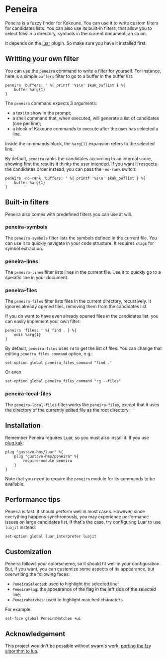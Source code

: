 # Peneira

Peneira is a fuzzy finder for Kakoune. You can use it to write custom filters
for candidates lists. You can also use its built-in filters, that allow you to
select files in a directory, symbols in the current document, an so on.

It depends on the [luar](https://github.com/gustavo-hms/luar) plugin. So make
sure you have it installed first.

## Writting your own filter

You can use the `peneira` command to write a filter for yourself. For instance,
here is a simple `buffers` filter to go to a buffer in the buffer list:

```
peneira 'buffers: ' %{ printf '%s\n' $kak_buflist } %{
    buffer %arg{1}
}
```

The `peneira` command expects 3 arguments:

* a text to show in the prompt;
* a shell command that, when executed, will generate a list of candidates (one
  per line);
* a block of Kakoune commands to execute after the user has selected a line.

Inside the commands block, the `%arg{1}` expansion refers to the selected line.

By default, `peneira` ranks the candidates according to an internal score,
showing first the results it thinks the user intended. If you want it respects
the candidates order instead, you can pass the `-no-rank` switch:

```
peneira -no-rank 'buffers: ' %{ printf '%s\n' $kak_buflist } %{
    buffer %arg{1}
}
```

## Built-in filters

Peneira also comes with predefined filters you can use at will.

### peneira-symbols

The `peneira-symbols` filter lists the symbols defined in the current file. You
can use it to quickly navigate in your code structure. It requires `ctags` for
symbol extraction.

### peneira-lines

The `peneira-lines` filter lists lines in the current file. Use it to quickly go
to a specific line in your document.

### peneira-files

The `peneira-files` filter lists files in the current directory, recursively. It
ignores already opened files, removing them from the candidates list.

If you do want to have even already opened files in the candidates list, you can
easily implement your own filter:

```
peneira 'files: ' %{ find . } %{
    edit %arg{1}
}
```

By default, `peneira-files` uses `fd` to get the list of files. You can change
that editing `peneira_files_command` option, e.g.:

```
set-option global peneira_files_command "find ."
```

Or even

```
set-option global peneira_files_command "rg --files"
```

### peneira-local-files

The `peneira-local-files` filter works like `peneira-files`, except that it uses
the directory of the currently edited file as the root directory.

## Installation

Remember Peneira requires Luar, so you must also install it. If you use
[plug.kak](https://github.com/andreyorst/plug.kak):

```
plug "gustavo-hms/luar" %{
    plug "gustavo-hms/peneira" %{
        require-module peneira
    }
}
```

Note that you need to require the `peneira` module for its commands to be
available.

## Performance tips

Peneira is fast. It should perform well in most cases. However, since everything
happens synchronously, you may experience performance issues on large candidates
list. If that's the case, try configuring Luar to use `luajit` instead:

```
set-option global luar_interpreter luajit
```

## Customization

Peneira follows your colorscheme, so it should fit well in your configuration.
But, if you want, you can customize some aspects of its appearance, but
overwriting the following faces:

* `PeneiraSelected`: used to highlight the selected line;
* `PeneiraFlag`: the appearance of the flag in the left side of the selected line;
* `PeneiraMatches`: used to highlight matched characters.

For example:

```
set-face global PeneiraMatches +ui
```

## Acknowledgement

This project wouldn't be possible without swarn's work, [porting the fzy algorithm to lua](https://github.com/swarn/fzy-lua).
